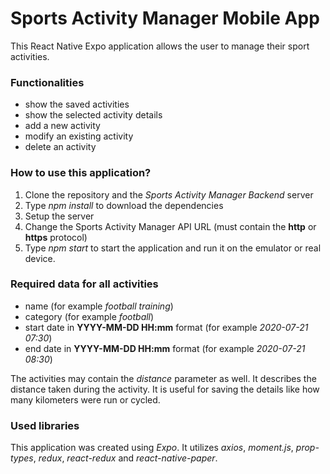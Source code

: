 # Sports Activity Manager Mobile App

This React Native Expo application allows the user to manage their sport activities.

### Functionalities
* show the saved activities
* show the selected activity details
* add a new activity
* modify an existing activity
* delete an activity

### How to use this application?
1. Clone the repository and the *Sports Activity Manager Backend* server
2. Type *npm install* to download the dependencies
3. Setup the server
4. Change the Sports Activity Manager API URL (must contain the **http** or **https** protocol)
5. Type *npm start* to start the application and run it on the emulator or real device.

### Required data for all activities
* name (for example *football training*)
* category (for example *football*)
* start date in **YYYY-MM-DD HH:mm** format (for example *2020-07-21 07:30*)
* end date in **YYYY-MM-DD HH:mm** format (for example *2020-07-21 08:30*)

The activities may contain the *distance* parameter as well. It describes the distance taken during the activity. It is useful for saving the details like how many kilometers were run or cycled.

### Used libraries
This application was created using *Expo*. It utilizes *axios*, *moment.js*, *prop-types*, *redux*, *react-redux* and *react-native-paper*.